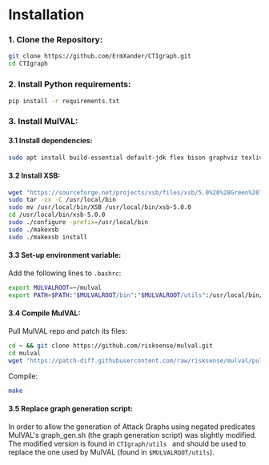 # Installation
### 1. Clone the Repository:
```bash
git clone https://github.com/ErmXander/CTIgraph.git
cd CTIgraph
```
### 2. Install Python requirements:
```bash
pip install -r requirements.txt
```
### 3. Install MulVAL:
#### 3.1 Install dependencies:
```bash
sudo apt install build-essential default-jdk flex bison graphviz texlive-font-utils xutils-dev git
```
#### 3.2 Install XSB:
```bash
wget "https://sourceforge.net/projects/xsb/files/xsb/5.0%20%28Green%20Tea%29/XSB-5.0.tar.gz/download" -O - | \
sudo tar -zx -C /usr/local/bin
sudo mv /usr/local/bin/XSB /usr/local/bin/xsb-5.0.0
cd /usr/local/bin/xsb-5.0.0
sudo ./configure -prefix=/usr/local/bin
sudo ./makexsb
sudo ./makexsb install
```
#### 3.3 Set-up environment variable:
Add the following lines to ```.bashrc```:
```bash
export MULVALROOT=~/mulval
export PATH=$PATH:"$MULVALROOT/bin":"$MULVALROOT/utils":/usr/local/bin/xsb-5.0.0/bin
```
#### 3.4 Compile MulVAL:
Pull MulVAL repo and patch its files:
```bash
cd ~ && git clone https://github.com/risksense/mulval.git
cd mulval
wget "https://patch-diff.githubusercontent.com/raw/risksense/mulval/pull/9.patch" -O - | git apply -
```
Compile:
```bash
make
```
#### 3.5 Replace graph generation script:
In order to allow the generation of Attack Graphs using negated predicates MulVAL's graph_gen.sh (the graph generation script) was slightly modified.
The modified version is found in  ```CTIgraph/utils ``` and should be used to replace the one used by MulVAL (found in ```$MULVALROOT/utils```).
